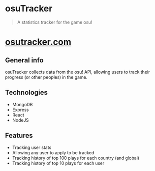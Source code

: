 # osuTracker
> A statistics tracker for the game osu!

# [osutracker.com](https://osutracker.com)

## General info
osuTracker collects data from the osu! API, allowing users to track their progress (or other peoples) in the game. 

## Technologies
* MongoDB 
* Express
* React
* NodeJS

## Features
* Tracking user stats
* Allowing any user to apply to be tracked
* Tracking history of top 100 plays for each country (and global)
* Tracking history of top 10 plays for each user
